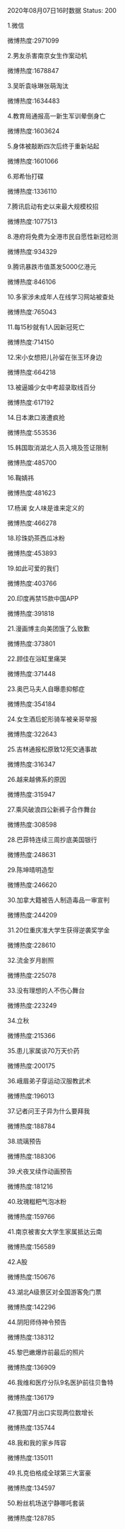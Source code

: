 2020年08月07日16时数据
Status: 200

1.微信

微博热度:2971099

2.男友杀害南京女生作案动机

微博热度:1678847

3.吴昕袁咏琳张萌淘汰

微博热度:1634483

4.教育局通报高一新生军训晕倒身亡

微博热度:1603624

5.身体被敲断四次后终于重新站起

微博热度:1601066

6.郑希怡打碟

微博热度:1336110

7.腾讯启动有史以来最大规模校招

微博热度:1077513

8.港府将免费为全港市民自愿性新冠检测

微博热度:934329

9.腾讯暴跌市值蒸发5000亿港元

微博热度:846106

10.多家涉未成年人在线学习网站被查处

微博热度:765043

11.每15秒就有1人因新冠死亡

微博热度:714150

12.宋小女想把儿孙留在张玉环身边

微博热度:664218

13.被逼婚少女中考超录取线百分

微博热度:617192

14.日本漱口液遭疯抢

微博热度:553536

15.韩国取消湖北人员入境及签证限制

微博热度:485700

16.鞠婧祎

微博热度:481623

17.杨澜 女人味是谁来定义的

微博热度:466278

18.珍珠奶茶西瓜冰粉

微博热度:453893

19.如此可爱的我们

微博热度:403766

20.印度再禁15款中国APP

微博热度:391818

21.漫画博主向美团饿了么致歉

微博热度:373801

22.顾佳在浴缸里痛哭

微博热度:371448

23.奥巴马夫人自曝患抑郁症

微博热度:354184

24.女生酒后蛇形骑车被亲哥举报

微博热度:322643

25.吉林通报松原致12死交通事故

微博热度:316347

26.越来越佛系的原因

微博热度:315947

27.乘风破浪四公新裤子合作舞台

微博热度:308598

28.巴菲特连续三周抄底美国银行

微博热度:248631

29.陈坤晴明造型

微博热度:246620

30.加拿大籍被告人制造毒品一审宣判

微博热度:244209

31.20位重庆准大学生获得逆袭奖学金

微博热度:228610

32.流金岁月剧照

微博热度:225078

33.没有理想的人不伤心舞台

微博热度:223249

34.立秋

微博热度:215366

35.患儿家属谈70万天价药

微博热度:200175

36.峨眉弟子穿运动汉服教武术

微博热度:196013

37.记者问王子异为什么要拜我

微博热度:188784

38.琉璃预告

微博热度:188306

39.犬夜叉续作动画预告

微博热度:181216

40.玫瑰糍粑气泡冰粉

微博热度:159766

41.南京被害女大学生家属抵达云南

微博热度:156589

42.A股

微博热度:150676

43.湖北A级景区对全国游客免门票

微博热度:142296

44.阴阳师侍神令预告

微博热度:138312

45.黎巴嫩爆炸前最后的照片

微博热度:136909

46.我维和医疗分队9名医护前往贝鲁特

微博热度:136179

47.我国7月出口实现两位数增长

微博热度:135744

48.我和我的家乡阵容

微博热度:135011

49.扎克伯格成全球第三大富豪

微博热度:134597

50.粉丝机场送宁静哪吒套装

微博热度:128785

